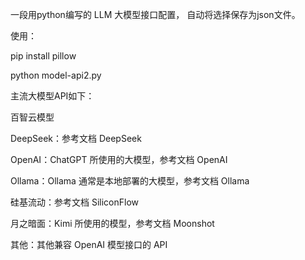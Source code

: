 一段用python编写的 LLM 大模型接口配置， 自动将选择保存为json文件。

使用：

pip install pillow

python model-api2.py


主流大模型API如下：

百智云模型

DeepSeek：参考文档 DeepSeek

OpenAI：ChatGPT 所使用的大模型，参考文档 OpenAI

Ollama：Ollama 通常是本地部署的大模型，参考文档 Ollama

硅基流动：参考文档 SiliconFlow

月之暗面：Kimi 所使用的模型，参考文档 Moonshot

其他：其他兼容 OpenAI 模型接口的 API
